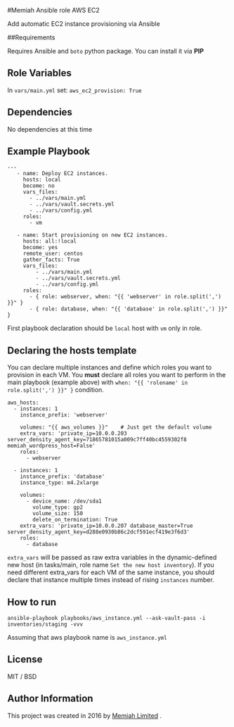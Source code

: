 #Memiah Ansible role AWS EC2

Add automatic EC2 instance provisioning via Ansible

##Requirements

Requires Ansible and `boto` python package. You can install it via **PIP**

Role Variables
--------------
In `vars/main.yml` set:
```aws_ec2_provision: True```

Dependencies
------------
No dependencies at this time

Example Playbook
----------------
```
---
   - name: Deploy EC2 instances.
     hosts: local
     become: no
     vars_files:
       - ../vars/main.yml
       - ../vars/vault.secrets.yml
       - ../vars/config.yml
     roles:
       - vm

   - name: Start provisioning on new EC2 instances.
     hosts: all:!local
     become: yes
     remote_user: centos
     gather_facts: True
     vars_files:
         - ../vars/main.yml
         - ../vars/vault.secrets.yml
         - ../vars/config.yml
     roles:
       - { role: webserver, when: "{{ 'webserver' in role.split(',') }}" }
       - { role: database, when: "{{ 'database' in role.split(',') }}" }
```

First playbook declaration should be `local` host with `vm` only in role.

Declaring the hosts template
----------------------------
You can declare multiple instances and define which roles you want to provision in each VM. You **must** declare all roles you want to perform in the main playbook (example above) with `when: "{{ 'rolename' in role.split(',') }}" }` condition.

```
aws_hosts:
  - instances: 1
    instance_prefix: 'webserver'

    volumes: "{{ aws_volumes }}"    # Just get the default volume
    extra_vars: 'private_ip=10.0.0.203 server_density_agent_key=71865781015a009c7ff40bc4559302f8 memiah_wordpress_host=False'
    roles:
      - webserver

  - instances: 1
    instance_prefix: 'database'
    instance_type: m4.2xlarge

    volumes:
      - device_name: /dev/sda1
        volume_type: gp2
        volume_size: 150
        delete_on_termination: True
    extra_vars: 'private_ip=10.0.0.207 database_master=True server_density_agent_key=d288e0930b86c2dcf591ecf419e3f6d3'
    roles:
      - database
```

`extra_vars` will be passed as raw extra variables in the dynamic-defined new host (in tasks/main, role name `Set the new host inventory`).
If you need different extra_vars for each VM of the same instance, you should declare that instance multiple times instead of rising `instances` number.


How to run
----------
```
ansible-playbook playbooks/aws_instance.yml --ask-vault-pass -i inventories/staging -vvv
```

Assuming that aws playbook name is `aws_instance.yml`

License
-------

MIT / BSD

Author Information
------------------
This project was created in 2016 by [Memiah Limited](https://github.com/memiah) .
